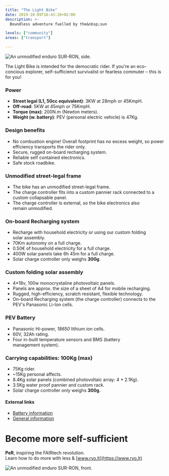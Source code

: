 ```yaml
---
title: "The Light Bike"
date: 2019-10-09T16:43:26+02:00
description: >-
  Boundless adventure fuelled by the&nbsp;sun

levels: ["community"]
areas: ["transport"]

---
```


<!--menu:
  transport
-->

<!-- SIDE -->
![An unmodified enduro SUR-RON, side.](/img/lightbike-with-panel-2x.png)

The Light Bike is intended for the democratic rider. If you're an eco-concious explorer, self-sufficienct survivalist or fearless&nbsp;commuter – this is for&nbsp;you!

### Power
<!-- ul class=pa0 -->
- **Street legal (L1, 50cc equivalent)**: 3KW at 28mph or&nbsp;45KmpH.
- **Off-road**: 5KW at 45mph or&nbsp;75KmpH.
- **Torque (max)**: 200N.m (Newton&nbsp;meters).
- **Weight (w. battery)**: PEV (personal electric vehicle) is&nbsp;47Kg.

### Design benefits

<!--- Overall weight footprint means that power transports the rider, rather than excess weight such as a combustion engine!-->
- No combustion engine! Overall footprint has no excess  weight, so power efficiency transports the rider&nbsp;only.
- Secure, rugged on-board recharging system.
- Reliable self contained electronics.
- Safe stock roadbike.

### Unmodified street-legal frame

- The bike has an unmodified street-legal frame.
- The charge controller fits into a custom pannier rack connected to a custom collapsable&nbsp;panel.
- The charge controller is external, so the bike electronics also remain&nbsp;unmodified.

### On-board Recharging system

- Recharge with household electricity or using our custom folding solar&nbsp;assembly.
- 70Km autonomy on a full charge.
- 0.50€ of household electricity for a full charge.
- 400W solar panels take 6h 45m for a full charge.
- Solar charge controller only weighs **300g**.

### Custom folding solar assembly

- 4*18v, 100w monocrystaline photovoltaic panels.
- Panels are approx. the size of a sheet of A4 for mobile recharging.
- Rugged, high-efficiency, scratch resistant, flexible technology.
- On-board Recharging system (the charge controller) connects to the PEV's Panasonic Li-Ion&nbsp;cells.

### PEV Battery

- Panasonic Hi-power, _18650_ lithium ion cells.
- 60V, 32Ah rating.
- Four in-built temperature sensors and BMS (battery management&nbsp;system).

### Carrying capabilities: 100Kg (max) <!--load bearing capability-->

- 75Kg rider.
- ~15Kg personal affects.
- 8.4Kg solar panels (combined photovoltaic array: 4 * 2.1Kg).
- 3.5Kg water proof pannier and custom rack.
- Solar charge controller only weighs **300g**.

<!--
- Democratic principles for the self-sufficient rider
- One self-sufficient goal is transport
- The most efficient ways to increase your wealth is to find opportunities and synergies to increase income and reduce spending at the same time.
-->


#### External links

<!--- [Sur-ron, UK](https://www.sur-ron.co.uk)
- [Sur-ron, Bruce Chen](https://www.behance.net/gallery/57204127/SUR-RON-Bee-DesignerBruce-Chen)-->
<!--- [Sur-ron Italia](https://www.sur-ron-italia.it)-->
- [Battery information](https://surron.co.uk/pages/battery-surron-lbx-dual-sport-e-dirt-bike)
- [General information](https://lunacycle.com/sur-ron-x-bike-limited-black-edition/)


<!--{{<flickity src="img/maker-faire-2019-image-author-894.jpg" title="An unmodified enduro SUR-RON, which is very light." color="blue" selectCell="flkty.selectCell( value, isWrapped, isInstant )" >}}-->

<!--Find us at the [2019 Maker Faire](https://2019.makerfairerome.eu/en/exhibitors/?ids=894), Rome.
-->
<!--
> This lightweight combination means we transport everything – except battery charging worries!
-->
<!--
>{{% class measure-narrow %}}This lightweight combination means we transport everything – except battery charging worries!{{% /class %}}
-->

<!--{{<flickity src="img/maker-faire-2019-image-exhibit-894.jpg" title="The portable charging components on a development rig" color="blue" selectCell="flkty.selectCell( value, isWrapped, isInstant )" >}}
-->

<!--# Become more self-sufficient

Your journey to self-sufficiency starts at **PeR**<br/>
Learn how to do more with less & [www.rvo.lt](https://www.rvo.lt)-->


# Become more self-sufficient
**PeR**, inspiring the FAIRtech revolution. <br/>
Learn how to do more with less & [www.rvo.lt](https://www.rvo.lt)


<!--# Become more self-sufficient

**PeR** is a reference point for fair technologies that can have a positive net impact. We consistently aim to do more with less. -->

<!-- FRONT -->
![An unmodified enduro SUR-RON, front.](/img/lightbike-front-2x.png)
